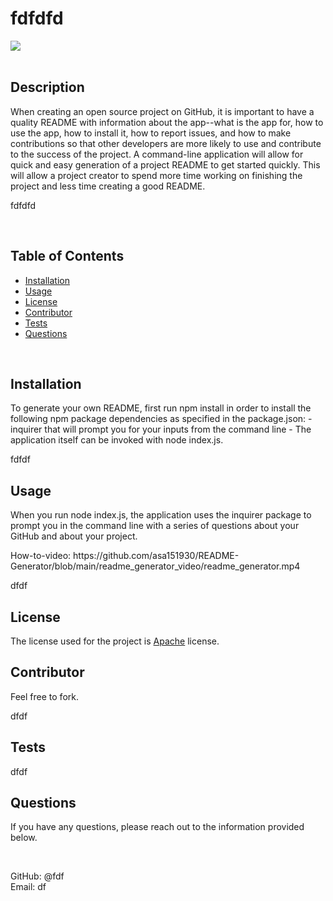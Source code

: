 # fdfdfd <br>

<img src="https://img.shields.io/badge/License-Apache-red.svg">
<br></br>

<h2>Description</h2> 
When creating an open source project on GitHub, it is important to have a quality README with information about the app--what is the app for, how to use the app, how to install it, how to report issues, and how to make contributions so that other developers are more likely to use and contribute to the success of the project. A command-line application will allow for quick and easy generation of a project README to get started quickly.
 This will allow a project creator to spend more time working on finishing the project and less time creating a good README.
<p>fdfdfd</p>
<br>

<h2>Table of Contents</h2>
  <ul> 
   <li><a href="#Installation">Installation</a></li> 
   <li><a href="#Usage">Usage</a></li>   
   <li><a href="#License">License</a></li>   
   <li><a href="#Contributor">Contributor</a></li>   
   <li><a href="#Tests">Tests</a></li>   
   <li><a href="#Questions">Questions</a></li>                         
  </ul> <br>

  <h2 id="Installation">Installation</h2>  
  To generate your own README, first run npm install in order to install the following npm package dependencies as specified in the package.json:
  - inquirer that will prompt you for your inputs from the command line
  - The application itself can be invoked with node index.js.     
  <p>fdfdf</p>
 
  <h2 id="Usage">Usage</h2>
  <p> When you run node index.js, the application uses the inquirer package to prompt you in the command line with a series of questions about your GitHub and about your project. </p>
  How-to-video: https://github.com/asa151930/README-Generator/blob/main/readme_generator_video/readme_generator.mp4 <br>
  <p>dfdf</p>

  <h2 id="License">License</h2>
  <p>The license used for the project is <a href="./README.md">Apache</a> license.</p>
  
  <h2 id="Contributor">Contributor</h2>
  <p> Feel free to fork. </p>
  <p>dfdf</p>

  <h2 id="Tests">Tests</h2>
  <p>dfdf</p>
  
  <h2 id="Questions">Questions</h2> 
  <p>If you have any questions, please reach out to the information provided below. </p> <br>
  
  GitHub: @fdf <br>
  Email: df